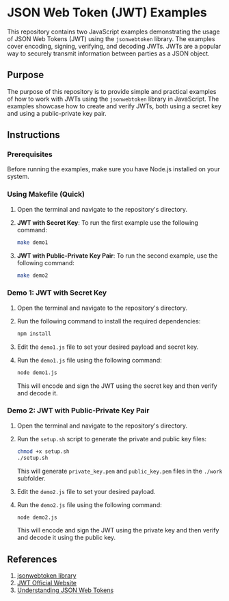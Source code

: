 # JSON Web Token (JWT) Examples

This repository contains two JavaScript examples demonstrating the usage of JSON Web Tokens (JWT) using the `jsonwebtoken` library. The examples cover encoding, signing, verifying, and decoding JWTs. JWTs are a popular way to securely transmit information between parties as a JSON object.

## Purpose

The purpose of this repository is to provide simple and practical examples of how to work with JWTs using the `jsonwebtoken` library in JavaScript. The examples showcase how to create and verify JWTs, both using a secret key and using a public-private key pair.

## Instructions

### Prerequisites

Before running the examples, make sure you have Node.js installed on your system.

### Using Makefile (Quick)

1. Open the terminal and navigate to the repository's directory.
2. **JWT with Secret Key**: To run the first example use the following command:

   ```sh
   make demo1
   ```

3. **JWT with Public-Private Key Pair**: To run the second example, use the following command:

   ```sh
   make demo2
   ```

### Demo 1: JWT with Secret Key

1. Open the terminal and navigate to the repository's directory.
2. Run the following command to install the required dependencies:

   ```sh
   npm install
   ```

3. Edit the `demo1.js` file to set your desired payload and secret key.
4. Run the `demo1.js` file using the following command:

   ```sh
   node demo1.js
   ```

   This will encode and sign the JWT using the secret key and then verify and decode it.

### Demo 2: JWT with Public-Private Key Pair

1. Open the terminal and navigate to the repository's directory.
2. Run the `setup.sh` script to generate the private and public key files:

   ```sh
   chmod +x setup.sh
   ./setup.sh
   ```

   This will generate `private_key.pem` and `public_key.pem` files in the `./work` subfolder.

3. Edit the `demo2.js` file to set your desired payload.
4. Run the `demo2.js` file using the following command:

   ```sh
   node demo2.js
   ```

   This will encode and sign the JWT using the private key and then verify and decode it using the public key.

## References

1. [jsonwebtoken library](https://www.npmjs.com/package/jsonwebtoken)
2. [JWT Official Website](https://jwt.io/)
3. [Understanding JSON Web Tokens](https://jwt.io/introduction/)
